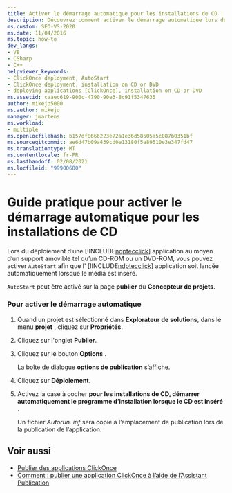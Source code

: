 ```yaml
---
title: Activer le démarrage automatique pour les installations de CD | Microsoft Docs
description: Découvrez comment activer le démarrage automatique lors du déploiement d’une application ClickOnce au moyen d’un support amovible tel qu’un CD-ROM ou un DVD-ROM.
ms.custom: SEO-VS-2020
ms.date: 11/04/2016
ms.topic: how-to
dev_langs:
- VB
- CSharp
- C++
helpviewer_keywords:
- ClickOnce deployment, AutoStart
- ClickOnce deployment, installation on CD or DVD
- deploying applications [ClickOnce], installation on CD or DVD
ms.assetid: caaec619-900c-4790-90e3-8c91f5347635
author: mikejo5000
ms.author: mikejo
manager: jmartens
ms.workload:
- multiple
ms.openlocfilehash: b157df8666223e72a1e36d58505a5c087b0351bf
ms.sourcegitcommit: ae6d47b09a439cd0e13180f5e89510e3e347fd47
ms.translationtype: MT
ms.contentlocale: fr-FR
ms.lasthandoff: 02/08/2021
ms.locfileid: "99900680"
---
```

# <a name="how-to-enable-autostart-for-cd-installations"></a>Guide pratique pour activer le démarrage automatique pour les installations de CD
Lors du déploiement d’une [!INCLUDE[ndptecclick](../deployment/includes/ndptecclick_md.md)] application au moyen d’un support amovible tel qu’un CD-ROM ou un DVD-ROM, vous pouvez activer `AutoStart` afin que l' [!INCLUDE[ndptecclick](../deployment/includes/ndptecclick_md.md)] application soit lancée automatiquement lorsque le média est inséré.

 `AutoStart` peut être activé sur la page **publier** du **Concepteur de projets**.

### <a name="to-enable-autostart"></a>Pour activer le démarrage automatique

1. Quand un projet est sélectionné dans **Explorateur de solutions**, dans le menu **projet** , cliquez sur **Propriétés**.

2. Cliquez sur l'onglet **Publier**.

3. Cliquez sur le bouton **Options** .

     La boîte de dialogue **options de publication** s’affiche.

4. Cliquez sur **Déploiement**.

5. Activez la case à cocher **pour les installations de CD, démarrer automatiquement le programme d’installation lorsque le CD est inséré** .

     Un fichier *Autorun. inf* sera copié à l’emplacement de publication lors de la publication de l’application.

## <a name="see-also"></a>Voir aussi
- [Publier des applications ClickOnce](../deployment/publishing-clickonce-applications.md)
- [Comment : publier une application ClickOnce à l’aide de l’Assistant Publication](../deployment/how-to-publish-a-clickonce-application-using-the-publish-wizard.md)